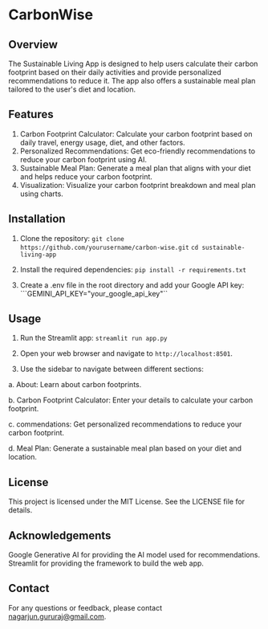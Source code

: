 # CarbonWise

## Overview
The Sustainable Living App is designed to help users calculate their carbon footprint based on their daily activities and provide personalized recommendations to reduce it. The app also offers a sustainable meal plan tailored to the user's diet and location.

## Features
1. Carbon Footprint Calculator: Calculate your carbon footprint based on daily travel, energy usage, diet, and other factors.
2. Personalized Recommendations: Get eco-friendly recommendations to reduce your carbon footprint using AI.
3. Sustainable Meal Plan: Generate a meal plan that aligns with your diet and helps reduce your carbon footprint.
4. Visualization: Visualize your carbon footprint breakdown and meal plan using charts.

## Installation

1. Clone the repository:
```git clone https://github.com/yourusername/carbon-wise.git```
```cd sustainable-living-app```

2. Install the required dependencies:
```pip install -r requirements.txt```

3. Create a .env file in the root directory and add your Google API key:
```GEMINI_API_KEY="your_google_api_key"``

## Usage

1. Run the Streamlit app:
```streamlit run app.py```

2. Open your web browser and navigate to ```http://localhost:8501```.

3. Use the sidebar to navigate between different sections:

a. About: Learn about carbon footprints.

b. Carbon Footprint Calculator: Enter your details to calculate your carbon footprint.

c. commendations: Get personalized recommendations to reduce your carbon footprint.

d. Meal Plan: Generate a sustainable meal plan based on your diet and location.

## License
This project is licensed under the MIT License. See the LICENSE file for details.

## Acknowledgements
Google Generative AI for providing the AI model used for recommendations.
Streamlit for providing the framework to build the web app.

## Contact
For any questions or feedback, please contact nagarjun.gururaj@gmail.com.